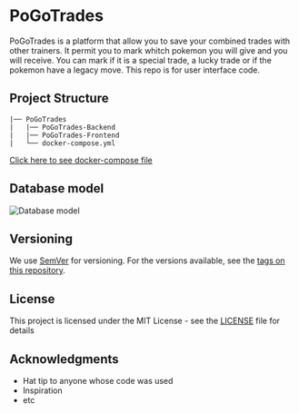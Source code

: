# PoGoTrades

PoGoTrades is a platform that allow you to save your combined trades with other trainers. It permit you to mark whitch pokemon you will give and you will receive. You can mark if it is a special trade, a lucky trade or if the pokemon have a legacy move. This repo is for user interface code.

## Project Structure

```
|── PoGoTrades
|   |── PoGoTrades-Backend
|   |── PoGoTrades-Frontend
|   └── docker-compose.yml
```

[Click here to see docker-compose file](https://gist.github.com/ruiaraujo012/ae78454aa84eb8866c1d7cf35dfc7f14)

## Database model
![Database model](https://github.com/ruiaraujo012/trademon-backend/blob/master/dbModeling/db_model_dark.png "Database model dark.")

## Versioning

We use [SemVer](http://semver.org/) for versioning. For the versions available, see the [tags on this repository](https://github.com/ruiaraujo012/PoGoTrades-Backend/tags). 

## License

This project is licensed under the MIT License - see the [LICENSE](LICENSE) file for details

## Acknowledgments

* Hat tip to anyone whose code was used
* Inspiration
* etc
